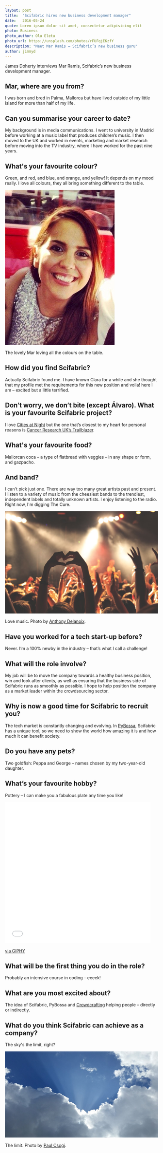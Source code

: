```yaml
---
layout: post
title:  "Scifabric hires new business development manager"
date:   2016-05-24 
quote: Lorem ipsum dolor sit amet, consectetur adipisicing elit
photo: Business
photo_author: Olu Eletu
photo_url: https://unsplash.com/photos/rFUFqjEKzfY
description: "Meet Mar Ramis – Scifabric’s new business guru"
author: jimmyd
---
```


James Doherty interviews Mar Ramis, Scifabric’s new business development manager.

## Mar, where are you from?
 
I was born and bred in Palma, Mallorca but have lived outside of my little island for 
more than half of my life.

## Can you summarise your career to date?
 
My background is in media communications. I went to university in Madrid before working 
at a music label that produces children’s music. I then moved to the UK and worked in events, 
marketing and market research before moving into the TV industry, where I have worked for the past nine years.
 
## What's your favourite colour?

Green, and red, and blue, and orange, and yellow! It depends on my mood really. I love all colours, 
they all bring something different to the table.

![Trailblazer Tutorial](/assets/img/blog/Mar.jpg)
<p class="post-caption">The lovely Mar loving all the colours on the table.</p>


## How did you find Scifabric?
 
Actually Scifabric found me. I have known Clara for a while and she thought that my profile 
met the requirements for this new position and voila! here I am – excited but a little terrified. 
 
## Don’t worry, we don’t bite (except Álvaro). What is your favourite Scifabric project?
 
I love [Cities at Night](http://www.citiesatnight.org/) but the one that’s closest to my 
heart for personal reasons is [Cancer Research UK’s Trailblazer](http://scifabric.com/blog/2016/04/20/Cancer-Research-UK-Trailblazer.html).

## What's your favourite food?

Mallorcan coca – a type of flatbread with veggies – in any shape or form, and gazpacho. 

## And band?

I can't pick just one. There are way too many great artists past and present. I listen to a 
variety of music from the cheesiest bands to the trendiest, independent labels and totally unknown artists. 
I enjoy listening to the radio. Right now, I'm digging The Cure.

 ![Trailblazer Results Poster](/assets/img/blog/LoveMusic.jpeg)
<p class="post-caption">Love music. Photo by <a href="https://unsplash.com/photos/hzgs56Ze49s">Anthony Delanoix</a>.</p>


## Have you worked for a tech start-up before?
 
Never. I’m a 100% newby in the industry – that’s what I call a challenge!

## What will the role involve?
 
My job will be to move the company towards a healthy business position, win and look after 
clients, as well as ensuring that the business side of Scifabric runs as smoothly as possible. 
I hope to help position the company as a market leader within the crowdsourcing sector.

## Why is now a good time for Scifabric to recruit you?
 
The tech market is constantly changing and evolving. In [PyBossa](http://pybossa.com/), Scifabric has a unique tool, 
so we need to show the world how amazing it is and how much it can benefit society.
 
## Do you have any pets?

Two goldfish: Peppa and George – names chosen by my two-year-old daughter.

## What’s your favourite hobby?

Pottery – I can make you a fabulous plate any time you like! 

<div class="embed-responsive embed-responsive-4by3">
<iframe src="//giphy.com/embed/uwhzDrIZ7Sk0g" width="480" height="463" frameBorder="0" class="giphy-embed" allowFullScreen></iframe><p><a href="http://giphy.com/gifs/trick-wheel-pottery-uwhzDrIZ7Sk0g">via GIPHY</a></p>
</div>

## What will be the first thing you do in the role?
 
Probably an intensive course in coding – eeeek! 

## What are you most excited about?
 
The idea of Scifabric, PyBossa and [Crowdcrafting](/crowdcrafting) helping people – directly or indirectly.

## What do you think Scifabric can achieve as a company?
 
The sky's the limit, right?

 ![Trailblazer Results Poster](/assets/img/blog/Sky.jpeg)
<p class="post-caption">The limit. Photo by <a href="https://unsplash.com/photos/wgLPy2YBXuc">Paul Csogi</a>.</p>
